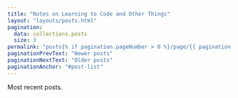 ```yaml
---
title: "Notes on Learning to Code and Other Things"
layout: "layouts/posts.html"
pagination:
  data: collections.posts
  size: 3
permalink: "posts{% if pagination.pageNumber > 0 %}/page/{{ pagination.pageNumber }}{% endif %}/index.html"
paginationPrevText: "Newer posts"
paginationNextText: "Older posts"
paginationAnchor: "#post-list"
---
```


Most recent posts.

